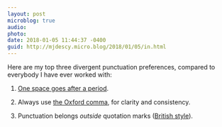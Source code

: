 ```yaml
---
layout: post
microblog: true
audio: 
photo: 
date: 2018-01-05 11:44:37 -0400
guid: http://mjdescy.micro.blog/2018/01/05/in.html
---
```

Here are my top three divergent punctuation preferences, compared to everybody I have ever worked with:

1. [One space goes after a period](http://www.slate.com/articles/technology/technology/2011/01/space_invaders.html).

2. Always use [the Oxford comma](https://en.m.wikipedia.org/wiki/Serial_comma), for clarity and consistency.

3. Punctuation belongs _outside_ quotation marks ([British style](http://blog.apastyle.org/apastyle/2011/08/punctuating-around-quotation-marks.html)).
